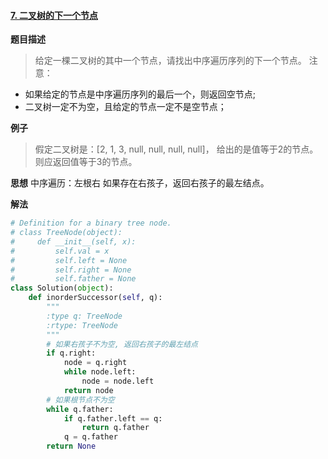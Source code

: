 #### [7. 二叉树的下一个节点](https://www.acwing.com/problem/content/31/)
**题目描述**
> 给定一棵二叉树的其中一个节点，请找出中序遍历序列的下一个节点。
注意：
- 如果给定的节点是中序遍历序列的最后一个，则返回空节点;
- 二叉树一定不为空，且给定的节点一定不是空节点；

**例子**
> 假定二叉树是：[2, 1, 3, null, null, null, null]， 给出的是值等于2的节点。
则应返回值等于3的节点。

**思想**
中序遍历：左根右
如果存在右孩子，返回右孩子的最左结点。

**解法**
```python
# Definition for a binary tree node.
# class TreeNode(object):
#     def __init__(self, x):
#         self.val = x
#         self.left = None
#         self.right = None
#         self.father = None
class Solution(object):
    def inorderSuccessor(self, q):
        """
        :type q: TreeNode
        :rtype: TreeNode
        """
        # 如果右孩子不为空, 返回右孩子的最左结点
        if q.right:
            node = q.right
            while node.left:
                node = node.left
            return node
        # 如果根节点不为空
        while q.father:
            if q.father.left == q:
                return q.father
            q = q.father
        return None
```